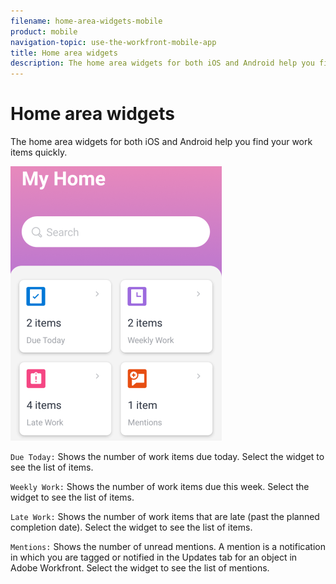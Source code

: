 ```yaml
---
filename: home-area-widgets-mobile
product: mobile
navigation-topic: use-the-workfront-mobile-app
title: Home area widgets
description: The home area widgets for both iOS and Android help you find your work items quickly.
---
```


# Home area widgets

The home area widgets for both iOS&nbsp;and Android help you find your work items quickly.

![](assets/mobile-home-area-widgets-338x439.png)

`Due Today:` Shows the number of work items due today. Select the widget to see the list of items.

`Weekly Work:` Shows the number of work items due this week. Select the widget to see the list of items.

`Late Work:` Shows the number of work items that are late (past the planned completion date). Select the widget to see the list of items.

`Mentions:` Shows the number of unread mentions. A mention is a notification in which you are tagged or notified in the Updates tab for an object in Adobe Workfront. Select the widget to see the list of mentions.
